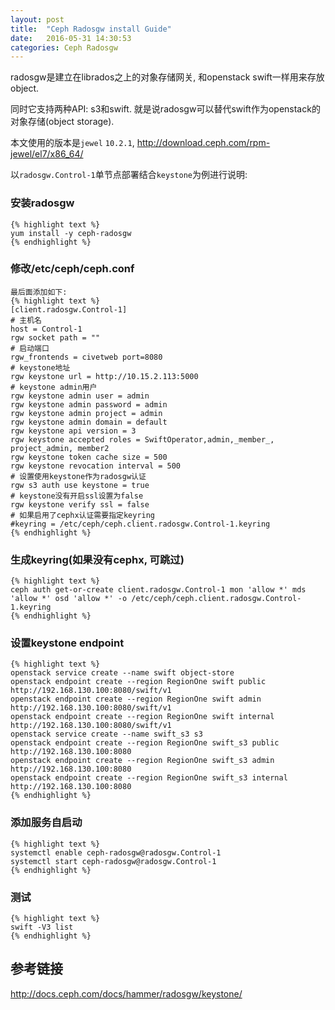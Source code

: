 ```yaml
---
layout: post
title:  "Ceph Radosgw install Guide"
date:   2016-05-31 14:30:53
categories: Ceph Radosgw
---
```



radosgw是建立在librados之上的对象存储网关, 和openstack swift一样用来存放object.

同时它支持两种API: s3和swift. 就是说radosgw可以替代swift作为openstack的对象存储(object storage).

本文使用的版本是`jewel` `10.2.1`, <http://download.ceph.com/rpm-jewel/el7/x86_64/>

以`radosgw.Control-1`单节点部署结合`keystone`为例进行说明:

### 安装radosgw
    {% highlight text %}
    yum install -y ceph-radosgw
    {% endhighlight %}

### 修改/etc/ceph/ceph.conf
    最后面添加如下:
    {% highlight text %}
    [client.radosgw.Control-1]
    # 主机名
    host = Control-1
    rgw socket path = ""
    # 启动端口
    rgw_frontends = civetweb port=8080
    # keystone地址
    rgw keystone url = http://10.15.2.113:5000
    # keystone admin用户
    rgw keystone admin user = admin
    rgw keystone admin password = admin
    rgw keystone admin project = admin
    rgw keystone admin domain = default
    rgw keystone api version = 3
    rgw keystone accepted roles = SwiftOperator,admin,_member_, project_admin, member2
    rgw keystone token cache size = 500
    rgw keystone revocation interval = 500
    # 设置使用keystone作为radosgw认证
    rgw s3 auth use keystone = true
    # keystone没有开启ssl设置为false
    rgw keystone verify ssl = false
    # 如果启用了cephx认证需要指定keyring
    #keyring = /etc/ceph/ceph.client.radosgw.Control-1.keyring
    {% endhighlight %}

### 生成keyring(如果没有cephx, 可跳过)
    {% highlight text %}
    ceph auth get-or-create client.radosgw.Control-1 mon 'allow *' mds 'allow *' osd 'allow *' -o /etc/ceph/ceph.client.radosgw.Control-1.keyring
    {% endhighlight %}

### 设置keystone endpoint
    {% highlight text %}
    openstack service create --name swift object-store
    openstack endpoint create --region RegionOne swift public http://192.168.130.100:8080/swift/v1
    openstack endpoint create --region RegionOne swift admin http://192.168.130.100:8080/swift/v1
    openstack endpoint create --region RegionOne swift internal  http://192.168.130.100:8080/swift/v1
    openstack service create --name swift_s3 s3
    openstack endpoint create --region RegionOne swift_s3 public  http://192.168.130.100:8080
    openstack endpoint create --region RegionOne swift_s3 admin http://192.168.130.100:8080
    openstack endpoint create --region RegionOne swift_s3 internal http://192.168.130.100:8080
    {% endhighlight %}

### 添加服务自启动
    {% highlight text %}
    systemctl enable ceph-radosgw@radosgw.Control-1
    systemctl start ceph-radosgw@radosgw.Control-1
    {% endhighlight %}

### 测试
    {% highlight text %}
    swift -V3 list
    {% endhighlight %}

## 参考链接

<http://docs.ceph.com/docs/hammer/radosgw/keystone/>

